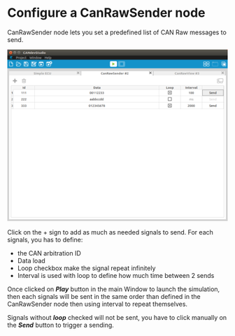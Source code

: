 # Configure a CanRawSender node

CanRawSender node lets you set a predefined list of CAN Raw messages to send.

![CanRawSender screenshot](pictures/canrawsender.png)

Click on the + sign to add as much as needed signals to send. For each signals, you has to define:

- the CAN arbitration ID
- Data load
- Loop checkbox make the signal repeat infinitely
- Interval is used with loop to define how much time between 2 sends

Once clicked on ***Play*** button in the main Window to launch the simulation,
then each signals will be sent in the same order than defined in the
CanRawSender node then using interval to repeat themselves.

Signals without ***loop*** checked will not be sent, you have to click manually
on the ***Send*** button to trigger a sending.
